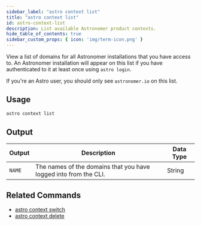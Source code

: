 ```yaml
---
sidebar_label: "astro context list"
title: "astro context list"
id: astro-context-list
description: List available Astronomer product contexts.
hide_table_of_contents: true
sidebar_custom_props: { icon: 'img/term-icon.png' } 
---
```


View a list of domains for all Astronomer installations that you have access to. An Astronomer installation will appear on this list if you have authenticated to it at least once using `astro login`.

If you're an Astro user, you should only see `astronomer.io` on this list.

## Usage

```sh
astro context list
```

## Output

| Output | Description                                                      | Data Type |
| ------ | ---------------------------------------------------------------- | --------- |
| `NAME` | The names of the domains that you have logged into from the CLI. | String    |

## Related Commands

- [astro context switch](cli/astro-context-switch.md)
- [astro context delete](cli/astro-context-delete.md)
